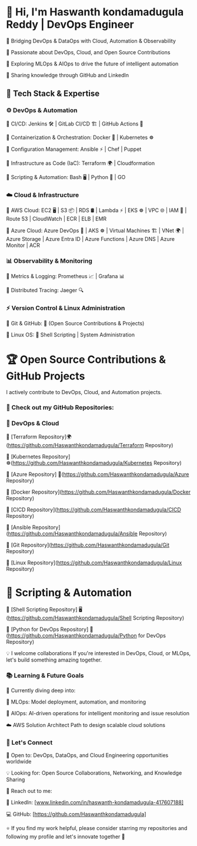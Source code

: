  # 👋 Hi, I'm Haswanth kondamadugula Reddy |  DevOps Engineer

🚀 Bridging DevOps & DataOps with Cloud, Automation & Observability

🔹 Passionate about DevOps, Cloud, and Open Source Contributions

🔹 Exploring MLOps & AIOps to drive the future of intelligent automation

🔹 Sharing knowledge through GitHub and LinkedIn 

## 🔧 Tech Stack & Expertise

### ⚙️ DevOps & Automation

🔹 CI/CD: Jenkins 🛠️ | GitLab CI/CD 🏗️ | GitHub Actions 🚀

🔹 Containerization & Orchestration: Docker 🐳 | Kubernetes ☸️ 

🔹 Configuration Management: Ansible ⚡ | Chef | Puppet

🔹 Infrastructure as Code (IaC): Terraform 🌍 | Cloudformation

🔹 Scripting & Automation: Bash 🖥️ | Python 🐍 | GO

### ☁️ Cloud & Infrastructure

🔹 AWS Cloud: EC2 🖥️ | S3 📦 | RDS 🛢️ | Lambda ⚡ | EKS ☸️ | VPC 🌐 | IAM 🔑 | Route 53 | CloudWatch | ECR | ELB | EMR

🔹 Azure Cloud: Azure DevOps 🚀 | AKS ☸️ | Virtual Machines 🏗️ | VNet 🌍 | Azure Storage | Azure Entra ID | Azure Functions | Azure DNS | Azure Monitor | ACR

### 📊 Observability & Monitoring

🔹 Metrics & Logging: Prometheus 📈 | Grafana 📊 

🔹 Distributed Tracing: Jaeger 🔍

### ⚡ Version Control & Linux Administration

🔹 Git & GitHub: 📝 (Open Source Contributions & Projects)

🔹 Linux OS: 🐧 Shell Scripting | System Administration

# 🏆 Open Source Contributions & GitHub Projects

I actively contribute to DevOps, Cloud, and Automation projects.

### 🚀 Check out my GitHub Repositories:

### 📌 DevOps & Cloud

🔹 [Terraform Repository]🌍(https://github.com/Haswanthkondamadugula/Terraform Repository)

🔹 [Kubernetes Repository] ☸️(https://github.com/Haswanthkondamadugula/Kubernetes Repository)

🔹 [Azure Repository] 🚀(https://github.com/Haswanthkondamadugula/Azure Repository)

🔹 [Docker Repository](https://github.com/Haswanthkondamadugula/Docker Repository)

🔹 [CICD Repository](https://github.com/Haswanthkondamadugula/CICD Repository)

🔹 [Ansible Repository](https://github.com/Haswanthkondamadugula/Ansible Repository)

🔹 [Git Repository](https://github.com/Haswanthkondamadugula/Git Repository)

🔹 [Linux Repository](https://github.com/Haswanthkondamadugula/Linux Repository)

# 📌 Scripting & Automation

🔹 [Shell Scripting Repository] 🖥️(https://github.com/Haswanthkondamadugula/Shell Scripting Repository)

🔹 [Python for DevOps Repository] 🐍(https://github.com/Haswanthkondamadugula/Python for DevOps Repository)

💡 I welcome collaborations If you're interested in DevOps, Cloud, or MLOps, let's build something amazing together.

### 📚 Learning & Future Goals

🚀 Currently diving deep into:

🤖 MLOps: Model deployment, automation, and monitoring

🤖 AIOps: AI-driven operations for intelligent monitoring and issue resolution

☁️ AWS Solution Architect Path to design scalable cloud solutions

### 📢 Let's Connect

💼 Open to: DevOps, DataOps, and Cloud Engineering opportunities worldwide

💡 Looking for: Open Source Collaborations, Networking, and Knowledge Sharing

📩 Reach out to me:

🔗 LinkedIn: [www.linkedin.com/in/haswanth-kondamadugula-417607188]

💻 GitHub: [https://github.com/Haswanthkondamadugula]

⭐ If you find my work helpful, please consider starring my repositories and following my profile and let's innovate together 🎯

